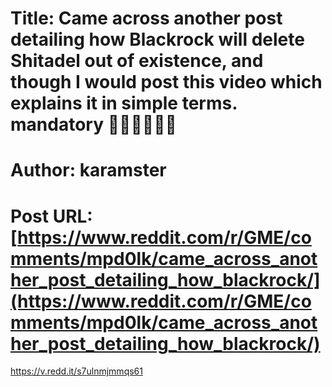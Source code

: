 # Title: Came across another post detailing how Blackrock will delete Shitadel out of existence, and though I would post this video which explains it in simple terms. mandatory 🚀🚀🚀🚀🚀🚀
# Author: karamster
# Post URL: [https://www.reddit.com/r/GME/comments/mpd0lk/came_across_another_post_detailing_how_blackrock/](https://www.reddit.com/r/GME/comments/mpd0lk/came_across_another_post_detailing_how_blackrock/)


https://v.redd.it/s7ulnmjmmqs61